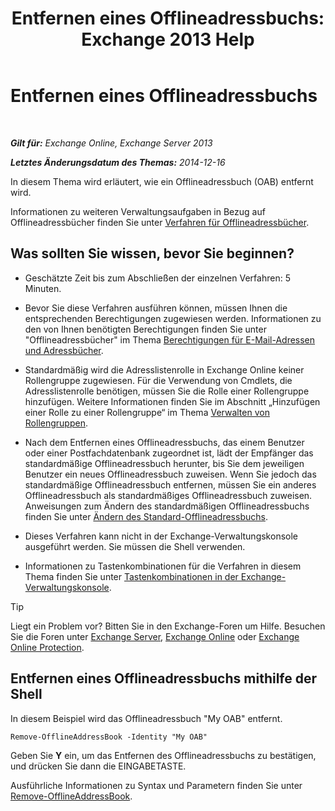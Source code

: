 ﻿---
title: 'Entfernen eines Offlineadressbuchs: Exchange 2013 Help'
TOCTitle: Entfernen eines Offlineadressbuchs
ms:assetid: d69f1e8a-b3cb-4739-90cd-85ea450d06f3
ms:mtpsurl: https://technet.microsoft.com/de-de/library/Bb124744(v=EXCHG.150)
ms:contentKeyID: 50476818
ms.date: 04/24/2018
mtps_version: v=EXCHG.150
ms.translationtype: HT
---

# Entfernen eines Offlineadressbuchs

 

_**Gilt für:** Exchange Online, Exchange Server 2013_

_**Letztes Änderungsdatum des Themas:** 2014-12-16_

In diesem Thema wird erläutert, wie ein Offlineadressbuch (OAB) entfernt wird.

Informationen zu weiteren Verwaltungsaufgaben in Bezug auf Offlineadressbücher finden Sie unter [Verfahren für Offlineadressbücher](offline-address-book-procedures-exchange-2013-help.md).

## Was sollten Sie wissen, bevor Sie beginnen?

  - Geschätzte Zeit bis zum Abschließen der einzelnen Verfahren: 5 Minuten.

  - Bevor Sie diese Verfahren ausführen können, müssen Ihnen die entsprechenden Berechtigungen zugewiesen werden. Informationen zu den von Ihnen benötigten Berechtigungen finden Sie unter "Offlineadressbücher" im Thema [Berechtigungen für E-Mail-Adressen und Adressbücher](email-address-and-address-book-permissions-exchange-2013-help.md).

  - Standardmäßig wird die Adresslistenrolle in Exchange Online keiner Rollengruppe zugewiesen. Für die Verwendung von Cmdlets, die Adresslistenrolle benötigen, müssen Sie die Rolle einer Rollengruppe hinzufügen. Weitere Informationen finden Sie im Abschnitt „Hinzufügen einer Rolle zu einer Rollengruppe“ im Thema [Verwalten von Rollengruppen](manage-role-groups-exchange-2013-help.md).

  - Nach dem Entfernen eines Offlineadressbuchs, das einem Benutzer oder einer Postfachdatenbank zugeordnet ist, lädt der Empfänger das standardmäßige Offlineadressbuch herunter, bis Sie dem jeweiligen Benutzer ein neues Offlineadressbuch zuweisen. Wenn Sie jedoch das standardmäßige Offlineadressbuch entfernen, müssen Sie ein anderes Offlineadressbuch als standardmäßiges Offlineadressbuch zuweisen. Anweisungen zum Ändern des standardmäßigen Offlineadressbuchs finden Sie unter [Ändern des Standard-Offlineadressbuchs](https://technet.microsoft.com/de-de/library/Aa998569(v=EXCHG.150)).

  - Dieses Verfahren kann nicht in der Exchange-Verwaltungskonsole ausgeführt werden. Sie müssen die Shell verwenden.

  - Informationen zu Tastenkombinationen für die Verfahren in diesem Thema finden Sie unter [Tastenkombinationen in der Exchange-Verwaltungskonsole](keyboard-shortcuts-in-the-exchange-admin-center-exchange-online-protection-help.md).


> [!TIP]
> Liegt ein Problem vor? Bitten Sie in den Exchange-Foren um Hilfe. Besuchen Sie die Foren unter <A href="https://go.microsoft.com/fwlink/p/?linkid=60612">Exchange Server</A>, <A href="https://go.microsoft.com/fwlink/p/?linkid=267542">Exchange Online</A> oder <A href="https://go.microsoft.com/fwlink/p/?linkid=285351">Exchange Online Protection</A>.



## Entfernen eines Offlineadressbuchs mithilfe der Shell

In diesem Beispiel wird das Offlineadressbuch "My OAB" entfernt.

    Remove-OfflineAddressBook -Identity "My OAB"

Geben Sie **Y** ein, um das Entfernen des Offlineadressbuchs zu bestätigen, und drücken Sie dann die EINGABETASTE.

Ausführliche Informationen zu Syntax und Parametern finden Sie unter [Remove-OfflineAddressBook](https://technet.microsoft.com/de-de/library/bb123594\(v=exchg.150\)).

